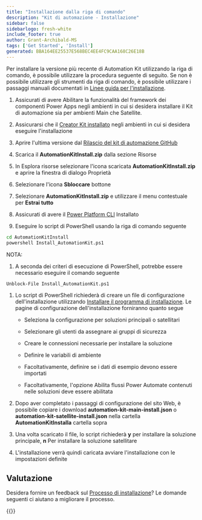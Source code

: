 ```yaml
---
title: "Installazione dalla riga di comando"
description: "Kit di automazione - Installazione"
sidebar: false
sidebarlogo: fresh-white
include_footer: true
author: Grant-Archibald-MS
tags: ['Get Started', 'Install']
generated: BBA164EE25537E568BEC4EE4FC9CAA168C26E18B
---
```


Per installare la versione più recente di Automation Kit utilizzando la riga di comando, è possibile utilizzare la procedura seguente di seguito. Se non è possibile utilizzare gli strumenti da riga di comando, è possibile utilizzare i passaggi manuali documentati in [Linee guida per l'installazione](https://learn.microsoft.com/power-automate/guidance/automation-kit/setup/prerequisites).

1. Assicurati di avere <a ref='https://learn.microsoft.com/power-apps/developer/component-framework/component-framework-for-canvas-apps#enable-the-power-apps-component-framework-feature' target="_blank">Abilitare la funzionalità del framework dei componenti Power Apps</a> negli ambienti in cui si desidera installare il Kit di automazione sia per ambienti Main che Satellite.

1. Assicurarsi che il <a href="https://appsource.microsoft.com/product/dynamics-365/microsoftpowercatarch.creatorkit1?tab=Reviews" target="_blank">Creator Kit installato</a> negli ambienti in cui si desidera eseguire l'installazione

1. Aprire l'ultima versione dal <a href="https://github.com/microsoft/powercat-automation-kit/releases" target="_blank">Rilascio del kit di automazione GitHub</a>

1. Scarica il **AutomationKitInstall.zip** dalla sezione Risorse

1. In Esplora risorse selezionare l'icona scaricata **AutomationKitInstall.zip** e aprire la finestra di dialogo Proprietà

1. Selezionare l'icona **Sbloccare** bottone

1. Selezionare **AutomationKitInstall.zip** e utilizzare il menu contestuale per **Estrai tutto**

1. Assicurati di avere il <a href="https://learn.microsoft.com/power-platform/developer/cli/introduction" target="_blank">Power Platform CLI</a> Installato

1. Eseguire lo script di PowerShell usando la riga di comando seguente

```cmd
cd AutomationKitInstall
powershell Install_AutomationKit.ps1
```

NOTA:
1. A seconda dei criteri di esecuzione di PowerShell, potrebbe essere necessario eseguire il comando seguente

```cmd
Unblock-File Install_AutomationKit.ps1
```

1. Lo script di PowerShell richiederà di creare un file di configurazione dell'installazione utilizzando [Installare il programma di installazione](/it/get-started/setup). Le pagine di configurazione dell'installazione forniranno quanto segue

    - Seleziona la configurazione per soluzioni principali o satellitari
   
    - Selezionare gli utenti da assegnare ai gruppi di sicurezza
   
    - Creare le connessioni necessarie per installare la soluzione
    
    - Definire le variabili di ambiente
    
    - Facoltativamente, definire se i dati di esempio devono essere importati
    
    - Facoltativamente, l'opzione Abilita flussi Power Automate contenuti nelle soluzioni deve essere abilitata

1. Dopo aver completato i passaggi di configurazione del sito Web, è possibile copiare i download **automation-kit-main-install.json** o **automation-kit-satellite-install.json** nella cartella **AutomationKitInstalla** cartella sopra

1. Una volta scaricato il file, lo script richiederà **y** per installare la soluzione principale, **n** Per installare la soluzione satellitare

1. L'installazione verrà quindi caricata avviare l'installazione con le impostazioni definite

## Valutazione

Desidera fornire un feedback sul [Processo di installazione](/it/get-started/setup)? Le domande seguenti ci aiutano a migliorare il processo.

{{<questions name="/content/it/get-started/setup-feedback.json" completed="Grazie per aver fornito feedback" showNavigationButtons="false" locale="it">}}
